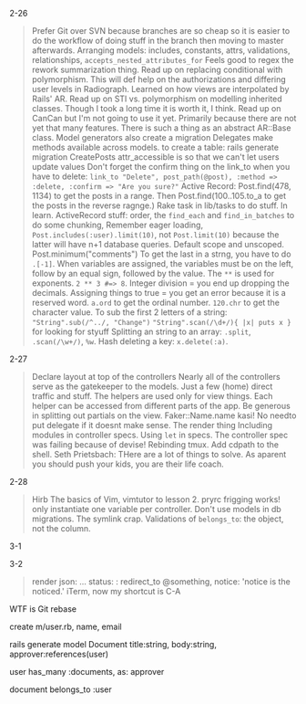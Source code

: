 
2-26
> Prefer Git over SVN because branches are so cheap so it is easier to do the workflow of doing stuff in the branch then moving to master afterwards.
> Arranging models: includes, constants, attrs, validations, relationships, `accepts_nested_attributes_for`
> Feels good to regex the rework summarization thing.
> Read up on replacing conditional with polymorphism. This will def help on the authorizations and differing user levels in Radiograph. Learned on how views are interpolated by Rails' AR.
> Read up on STI vs. polymorphism on modelling inherited classes. Though I took a long time it is worth it, I think.
> Read up on CanCan but I'm not going to use it yet. Primarily because there are not yet that many features.
> There is such a thing as an abstract AR::Base class.
> Model generators also create a migration
> Delegates make methods available across models.
> to create a table: rails generate migration CreatePosts
> attr_accessible is so that we can't let users update values
> Don't forget the confirm thing on the link_to when you have to delete: `link_to "Delete", post_path(@post), :method => :delete, :confirm => "Are you sure?"`
> Active Record: Post.find(478, 1134) to get the posts in a range. Then Post.find(100..105.to_a to get the posts in the reverse ragnge.)
> Rake task in lib/tasks to do stuff. In learn.
> ActiveRecord stuff: order, the `find_each` and `find_in_batches` to do some chunking, 
> Remember eager loading, `Post.includes(:user).limit(10)`, not `Post.limit(10)` because the latter will have n+1 database queries.
> Default scope and unscoped.
> Post.minimum("comments")
> To get the last in a strng, you have to do `.[-1]`.
> When variables are assigned, the variables must be on the left, follow by an equal sign, followed by the value.
> The `**` is used for exponents. `2 ** 3 #=> 8`.
> Integer division = you end up dropping the decimals.
> Assigning things to true = you get an error because it is a reserved word.
> `a.ord` to get the ordinal number.
> `120.chr` to get the character value.
> To sub the first 2 letters of a string: `"String".sub(/^../, "Change")`
> `"String".scan(/\d+/){ |x| puts x }` for looking for styuff
> Splitting an string to an array: `.split`, `.scan(/\w+/)`, `%w`.
> Hash deleting a key: `x.delete(:a)`.

2-27
> Declare layout at top of the controllers
> Nearly all of the controllers serve as the gatekeeper to the models. Just a few (home) direct traffic and stuff.
> The helpers are used only for view things. Each helper can be accessed from different parts of the app.
> Be generous in splitting out partials on the view.
> Faker::Name.name kasi!
> No needto put delegate if it doesnt make sense.
> The render thing
> Including modules in controller specs.
> Using `let` in specs.
> The controller spec was failing because of devise!
> Rebinding tmux.
> Add cdpath to the shell.
> Seth Prietsbach: THere are a lot of things to solve. As aparent you should push your kids, you are their life coach.

2-28
> Hirb
> The basics of Vim, vimtutor to lesson 2.
> pryrc frigging works!
> only instantiate one variable per controller.
> Don't use models in db migrations.
> The symlink crap.
> Validations of `belongs_to`: the object, not the column.

3-1

3-2
> render json: ... status: :
> redirect_to @something, notice: 'notice is the noticed.'
> iTerm, now my shortcut is C-A



WTF is Git rebase

create m/user.rb, name, email

rails generate model Document title:string, body:string, approver:references(user)


user has_many :documents, as: approver

document belongs_to :user
